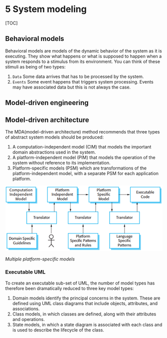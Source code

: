 # 5 System modeling

[TOC]



## Behavioral models

Behavioral models are models of the dynamic behavior of the system as it is executing. They show what happens or what is supposed to happen when a system responds to a stimulus from its environment. You can think of these stimuli as being of two types:

1. `Data` Some data arrives that has to be processed by the system.
2. `Events` Some event happens that triggers system processing. Events may have associated data but this is not always the case.



## Model-driven engineering

## Model-driven architecture

The MDA(model-driven architecture) method recommends that three types of abstract system models should be produced:

1. A computation-independent model (CIM) that models the important domain abstractions used in the system.
2. A platform-independent model (PIM) that models the operation of the system without reference to its implementation.
3. Platform-specific models (PSM) which are transformations of the platform-independent model, with a separate PSM for each application platform.

![5_19](res/5_19.png)

*Multiple platform-specific models*

### Executable UML

To create an executable sub-set of UML, the number of model types has therefore been dramatically reduced to three key model types:

1. Domain models identify the principal concerns in the system. These are defined using UML class diagrams that include objects, attributes, and associations.
2. Class models, in which classes are defined, along with their attributes and operations.
3. State models, in which a state diagram is associated with each class and is used to describe the lifecycle of the class.

